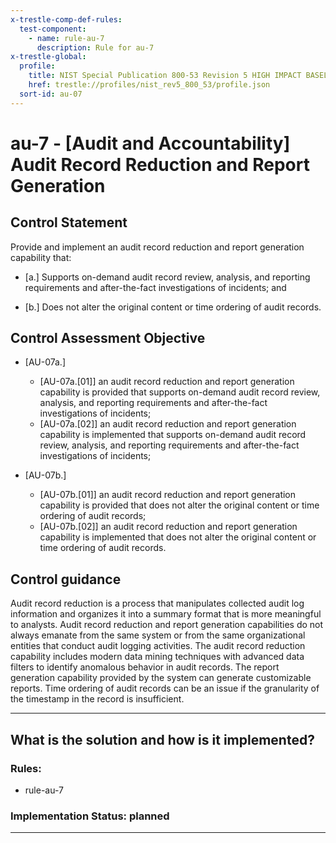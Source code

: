```yaml
---
x-trestle-comp-def-rules:
  test-component:
    - name: rule-au-7
      description: Rule for au-7
x-trestle-global:
  profile:
    title: NIST Special Publication 800-53 Revision 5 HIGH IMPACT BASELINE
    href: trestle://profiles/nist_rev5_800_53/profile.json
  sort-id: au-07
---
```


# au-7 - \[Audit and Accountability\] Audit Record Reduction and Report Generation

## Control Statement

Provide and implement an audit record reduction and report generation capability that:

- \[a.\] Supports on-demand audit record review, analysis, and reporting requirements and after-the-fact investigations of incidents; and

- \[b.\] Does not alter the original content or time ordering of audit records.

## Control Assessment Objective

- \[AU-07a.\]

  - \[AU-07a.[01]\] an audit record reduction and report generation capability is provided that supports on-demand audit record review, analysis, and reporting requirements and after-the-fact investigations of incidents;
  - \[AU-07a.[02]\] an audit record reduction and report generation capability is implemented that supports on-demand audit record review, analysis, and reporting requirements and after-the-fact investigations of incidents;

- \[AU-07b.\]

  - \[AU-07b.[01]\] an audit record reduction and report generation capability is provided that does not alter the original content or time ordering of audit records;
  - \[AU-07b.[02]\] an audit record reduction and report generation capability is implemented that does not alter the original content or time ordering of audit records.

## Control guidance

Audit record reduction is a process that manipulates collected audit log information and organizes it into a summary format that is more meaningful to analysts. Audit record reduction and report generation capabilities do not always emanate from the same system or from the same organizational entities that conduct audit logging activities. The audit record reduction capability includes modern data mining techniques with advanced data filters to identify anomalous behavior in audit records. The report generation capability provided by the system can generate customizable reports. Time ordering of audit records can be an issue if the granularity of the timestamp in the record is insufficient.

______________________________________________________________________

## What is the solution and how is it implemented?

<!-- For implementation status enter one of: implemented, partial, planned, alternative, not-applicable -->

<!-- Note that the list of rules under ### Rules: is read-only and changes will not be captured after assembly to JSON -->

<!-- Add control implementation description here for control: au-7 -->

### Rules:

  - rule-au-7

### Implementation Status: planned

______________________________________________________________________
